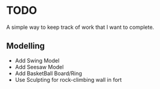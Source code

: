 # TODO

A simple way to keep track of work that I want to complete.

## Modelling

* Add Swing Model
* Add Seesaw Model
* Add BasketBall Board/Ring
* Use Sculpting for rock-climbing wall in fort

